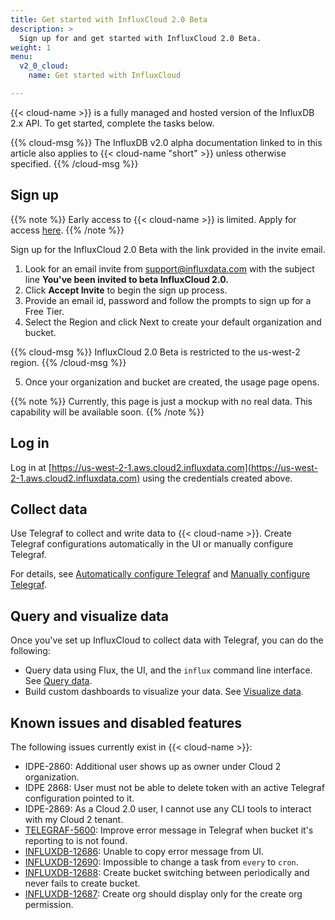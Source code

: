 ```yaml
---
title: Get started with InfluxCloud 2.0 Beta
description: >
  Sign up for and get started with InfluxCloud 2.0 Beta.
weight: 1
menu:
  v2_0_cloud:
    name: Get started with InfluxCloud

---
```

{{< cloud-name >}} is a fully managed and hosted version of the InfluxDB 2.x API. To get started, complete the tasks below.

{{% cloud-msg %}}
The InfluxDB v2.0 alpha documentation linked to in this article also applies to {{< cloud-name "short" >}} unless otherwise specified.
{{% /cloud-msg %}}

## Sign up

{{% note %}}
Early access to {{< cloud-name >}} is limited. Apply for access [here](https://www.influxdata.com/influxcloud2beta/).
{{% /note %}}

Sign up for the InfluxCloud 2.0 Beta with the link provided in the invite email.

1. Look for an email invite from support@influxdata.com with the subject line **You've been invited to beta InfluxCloud 2.0.**
2. Click **Accept Invite** to begin the sign up process.
3. Provide an email id, password and follow the prompts to sign up for a Free Tier.
4. Select the Region and click Next to create your default organization and bucket.

  {{% cloud-msg %}}
  InfluxCloud 2.0 Beta is restricted to the us-west-2 region.
  {{% /cloud-msg %}}

5. Once your organization and bucket are created, the usage page opens.

  {{% note %}}
  Currently, this page is just a mockup with no real data. This capability will be available soon.
  {{% /note %}}

## Log in

Log in at [https://us-west-2-1.aws.cloud2.influxdata.com](https://us-west-2-1.aws.cloud2.influxdata.com) using the credentials created above.

## Collect data

Use Telegraf to collect and write data to {{< cloud-name >}}. Create Telegraf configurations automatically in the UI or manually configure Telegraf.

For details, see [Automatically configure Telegraf](https://v2.docs.influxdata.com/v2.0/collect-data/use-telegraf/auto-config/#create-a-telegraf-configuration) and [Manually configure Telegraf](https://v2.docs.influxdata.com/v2.0/collect-data/use-telegraf/manual-config/).

## Query and visualize data

Once you've set up InfluxCloud to collect data with Telegraf, you can do the following:

* Query data using Flux, the UI, and the `influx` command line interface. See [Query data](https://v2.docs.influxdata.com/v2.0/query-data/).
* Build custom dashboards to visualize your data. See [Visualize data](https://v2.docs.influxdata.com/v2.0/visualize-data/).


## Known issues and disabled features

The following issues currently exist in {{< cloud-name >}}:

  * IDPE-2860: Additional user shows up as owner under Cloud 2 organization.
  * IDPE 2868: User must not be able to delete token with an active Telegraf configuration pointed to it.
  * IDPE-2869: As a Cloud 2.0 user, I cannot use any CLI tools to interact with my Cloud 2 tenant.
  * [TELEGRAF-5600](https://github.com/influxdata/telegraf/issues/5600): Improve error message in Telegraf when bucket it's reporting to is not found.
  * [INFLUXDB-12686](https://github.com/influxdata/influxdb/issues/12686): Unable to copy error message from UI.
  * [INFLUXDB-12690](https://github.com/influxdata/influxdb/issues/12690): Impossible to change a task from `every` to `cron`.
  * [INFLUXDB-12688](https://github.com/influxdata/influxdb/issues/12688): Create bucket switching between periodically and never fails to create bucket.
  * [INFLUXDB-12687](https://github.com/influxdata/influxdb/issues/12687): Create org should display only for the create org permission.

